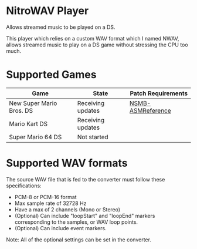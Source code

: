 # NitroWAV Player
Allows streamed music to be played on a DS.

This player which relies on a custom WAV format which I named NWAV, allows streamed music to play on a DS game without stressing the CPU too much.

# Supported Games

| Game                     | State             | Patch Requirements |
| -------------------------|-------------------|--------------------|
| New Super Mario Bros. DS | Receiving updates | [NSMB-ASMReference](https://github.com/Overblade/NSMB-ASMReference) |
| Mario Kart DS            | Receiving updates |                    |
| Super Mario 64 DS        | Not started       |                    |

# Supported WAV formats
The source WAV file that is fed to the converter must follow these specifications:
 - PCM-8 or PCM-16 format
 - Max sample rate of 32728 Hz
 - Have a max of 2 channels (Mono or Stereo)
 - (Optional) Can include "loopStart" and "loopEnd" markers corresponding to the samples, or WAV loop points.
 - (Optional) Can include event markers.

Note: All of the optional settings can be set in the converter.
